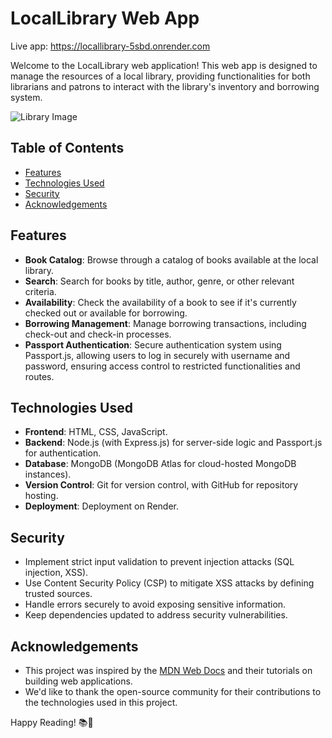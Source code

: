 # LocalLibrary Web App

Live app: https://locallibrary-5sbd.onrender.com

Welcome to the LocalLibrary web application! This web app is designed to manage the resources of a local library, providing functionalities for both librarians and patrons to interact with the library's inventory and borrowing system.

![Library Image](/images/LocalLibraryApp.png)

## Table of Contents
- [Features](#features)
- [Technologies Used](#technologies-used)
- [Security](#security)
- [Acknowledgements](#acknowledgements)

## Features

- **Book Catalog**: Browse through a catalog of books available at the local library.
- **Search**: Search for books by title, author, genre, or other relevant criteria.
- **Availability**: Check the availability of a book to see if it's currently checked out or available for borrowing.
- **Borrowing Management**: Manage borrowing transactions, including check-out and check-in processes.
- **Passport Authentication**: Secure authentication system using Passport.js, allowing users to log in securely with username and password, ensuring access control to restricted functionalities and routes.

## Technologies Used

- **Frontend**: HTML, CSS, JavaScript.
- **Backend**: Node.js (with Express.js) for server-side logic and Passport.js for authentication.
- **Database**: MongoDB (MongoDB Atlas for cloud-hosted MongoDB instances).
- **Version Control**: Git for version control, with GitHub for repository hosting.
- **Deployment**: Deployment on Render.

## Security

- Implement strict input validation to prevent injection attacks (SQL injection, XSS).
- Use Content Security Policy (CSP) to mitigate XSS attacks by defining trusted sources.
- Handle errors securely to avoid exposing sensitive information.
- Keep dependencies updated to address security vulnerabilities.

## Acknowledgements

- This project was inspired by the [MDN Web Docs](https://developer.mozilla.org/en-US/docs/Web) and their tutorials on building web applications.
- We'd like to thank the open-source community for their contributions to the technologies used in this project.

Happy Reading! 📚📖
